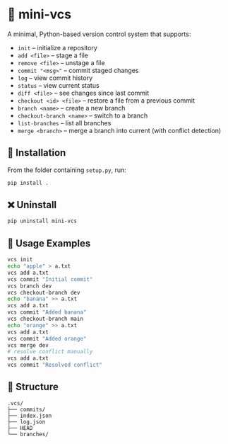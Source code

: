 # 🧪 mini-vcs

A minimal, Python-based version control system that supports:

- `init` – initialize a repository
- `add <file>` – stage a file
- `remove <file>` – unstage a file
- `commit "<msg>"` – commit staged changes
- `log` – view commit history
- `status` – view current status
- `diff <file>` – see changes since last commit
- `checkout <id> <file>` – restore a file from a previous commit
- `branch <name>` – create a new branch
- `checkout-branch <name>` – switch to a branch
- `list-branches` – list all branches
- `merge <branch>` – merge a branch into current (with conflict detection)

## 🔧 Installation
From the folder containing `setup.py`, run:

```bash
pip install .
```

## ❌ Uninstall

```bash
pip uninstall mini-vcs
```

## 📘 Usage Examples

```bash
vcs init
echo "apple" > a.txt
vcs add a.txt
vcs commit "Initial commit"
vcs branch dev
vcs checkout-branch dev
echo "banana" >> a.txt
vcs add a.txt
vcs commit "Added banana"
vcs checkout-branch main
echo "orange" >> a.txt
vcs add a.txt
vcs commit "Added orange"
vcs merge dev
# resolve conflict manually
vcs add a.txt
vcs commit "Resolved conflict"
```

## 📂 Structure

```
.vcs/
├── commits/
├── index.json
├── log.json
├── HEAD
└── branches/
```